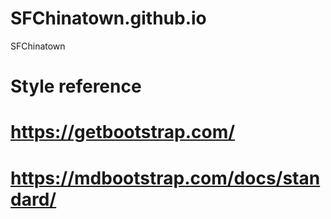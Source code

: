 # SFChinatown.github.io
SFChinatown

# Style reference
# https://getbootstrap.com/
# https://mdbootstrap.com/docs/standard/
